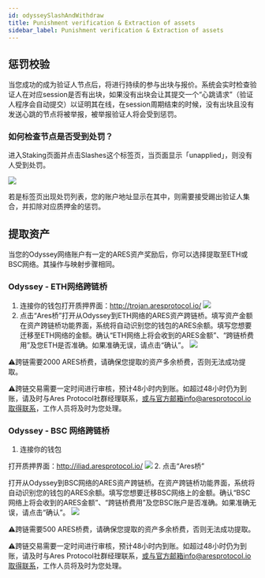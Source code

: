 ```yaml
---
id: odysseySlashAndWithdraw
title: Punishment verification & Extraction of assets
sidebar_label: Punishment verification & Extraction of assets
---
```


## 惩罚校验

当您成功的成为验证人节点后，将进行持续的参与出块与报价。系统会实时检查验证人在对应session是否有出块，如果没有出块会让其提交一个“心跳请求”（验证人程序会自动提交）以证明其在线，在session周期结束的时候，没有出块且没有发送心跳的节点将被举报，被举报验证人将会受到惩罚。


### 如何检查节点是否受到处罚？

进入Staking页面并点击Slashes这个标签页，当页面显示「unapplied」，则没有人受到处罚。

![](assets/build/325.png)

若是标签页出现处罚列表，您的账户地址显示在其中，则需要接受踢出验证人集合，并扣除对应质押金的惩罚。

## 提取资产

当您的Odyssey网络账户有一定的ARES资产奖励后，你可以选择提取至ETH或BSC网络。其操作与映射步骤相同。

### Odyssey -  ETH网络跨链桥
1. 连接你的钱包打开质押界面：http://trojan.aresprotocol.io/
   ![](assets/build/326.png)
2. 点击“Ares桥”打开从Odyssey到ETH网络的ARES资产跨链桥。填写资产金额在资产跨链桥功能界面，系统将自动识别您的钱包的ARES余额。填写您想要迁移至ETH网络的金额。确认“ETH网络上将会收到的ARES金额”、“跨链桥费用”及您ETH是否准确。如果准确无误，请点击“确认”。
    ![](assets/build/327.png)

⚠️跨链需要2000 ARES桥费，请确保您提取的资产多余桥费，否则无法成功提取。

⚠️跨链交易需要一定时间进行审核，预计48小时内到账。如超过48小时仍为到账，请及时与Ares Protocol社群经理联系，或与官方邮箱info@aresprotocol.io取得联系，工作人员将及时为您处理。

### Odyssey -  BSC 网络跨链桥

1. 连接你的钱包  

打开质押界面：http://iliad.aresprotocol.io/
   ![](assets/build/328.png)
2. 点击“Ares桥”

打开从Odyssey到BSC网络的ARES资产跨链桥。在资产跨链桥功能界面，系统将自动识别您的钱包的ARES余额。填写您想要迁移BSC网络上的金额。确认“BSC网络上将会收到的ARES金额”、“跨链桥费用”及您BSC账户是否准确。如果准确无误，请点击“确认”。
   ![](assets/build/329.png)

⚠️跨链需要500 ARES桥费，请确保您提取的资产多余桥费，否则无法成功提取。

⚠️跨链交易需要一定时间进行审核，预计48小时内到账。如超过48小时仍为到账，请及时与Ares Protocol社群经理联系，或与官方邮箱info@aresprotocol.io取得联系，工作人员将及时为您处理。



